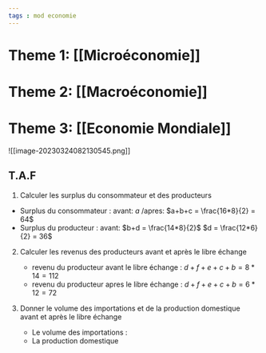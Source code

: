 ```yaml
---
tags : mod economie
---
```


# **Theme 1:** [[Microéconomie]] 

# **Theme 2:** [[Macroéconomie]] 

# **Theme 3:** [[Economie Mondiale]]

![[image-20230324082130545.png]]

## T.A.F

1)  Calculer les surplus du consommateur et des producteurs
   -  Surplus du consommateur : avant: $a$ /apres: $a+b+c = \frac{16*8}{2} = 64$ 
   - Surplus du producteur : avant: $b+d = \frac{14*8}{2}$ $d = \frac{12*6}{2} = 36$

2) Calculer les revenus des producteurs avant et après le libre échange
   - revenu du producteur avant le libre échange : $d+f+e+c+b = 8*14 = 112$ 
   - revenu du producteur apres le libre échange : $d+f+e+c+b = 6*12 = 72$

3) Donner le volume des importations et de la production domestique avant et après le libre échange
   - Le volume des importations : 
   - La production domestique 